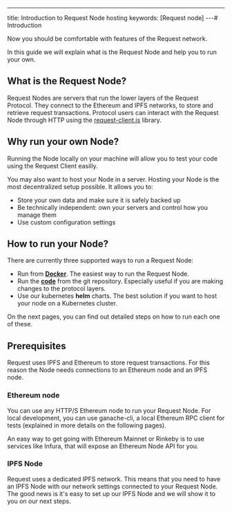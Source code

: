 ---

title: Introduction to Request Node hosting
keywords: [Request node]
---# Introduction

Now you should be comfortable with features of the Request network.

In this guide we will explain what is the Request Node and help you to run your own.

## What is the Request Node?

Request Nodes are servers that run the lower layers of the Request Protocol. They connect to the Ethereum and IPFS networks, to store and retrieve request transactions. Protocol users can interact with the Request Node through HTTP using the [request-client.js](../5-request-client/0-intro) library.

## Why run your own Node?

Running the Node locally on your machine will allow you to test your code using the Request Client easilly.

You may also want to host your Node in a server. Hosting your Node is the most decentralized setup possible. It allows you to:

- Store your own data and make sure it is safely backed up
- Be technically independent: own your servers and control how you manage them
- Use custom configuration settings

## How to run your Node?

There are currently three supported ways to run a Request Node:

- Run from [**Docker**](./1-docker). The easiest way to run the Request Node.
- Run the [**code**](./2-code) from the git repository. Especially useful if you are making changes to the protocol layers.
- Use our kubernetes **helm** charts. The best solution if you want to host your node on a Kubernetes cluster.

On the next pages, you can find out detailed steps on how to run each one of these.

## Prerequisites

Request uses IPFS and Ethereum to store request transactions. For this reason the Node needs connections to an Ethereum node and an IPFS node.

### Ethereum node

You can use any HTTP/S Ethereum node to run your Request Node.
For local development, you can use ganache-cli, a local Ethereum RPC client for tests (explained in more details on the following pages).

An easy way to get going with Ethereum Mainnet or Rinkeby is to use services like Infura, that will expose an Ethereum Node API for you.

### IPFS Node

Request uses a dedicated IPFS network. This means that you need to have an IPFS Node with our network settings connected to your Request Node.
The good news is it's easy to set up our IPFS Node and we will show it to you on our next steps.
